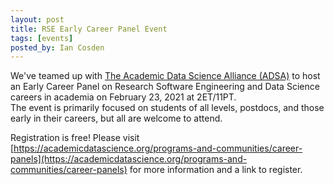 ```yaml
---
layout: post
title: RSE Early Career Panel Event
tags: [events]
posted_by: Ian Cosden
---
```


We've teamed up with [The Academic Data Science Alliance (ADSA)](https://academicdatascience.org/) to host an Early Career Panel on Research Software Engineering and Data Science careers in academia on February 23, 2021 at 2ET/11PT.  
The event is primarily focused on students of all levels, postdocs, and those early in their careers, but all are welcome to attend.

Registration is free! Please visit [https://academicdatascience.org/programs-and-communities/career-panels](https://academicdatascience.org/programs-and-communities/career-panels) for more information and a link to register.
